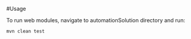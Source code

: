 #Usage

To run web modules, navigate to automationSolution directory and run:
```
mvn clean test
```
